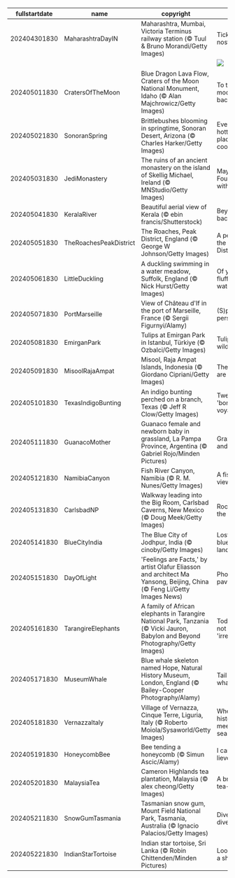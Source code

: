 |fullstartdate|name|copyright|title|image|
|--|--|--|--|--|
202404301830|MaharashtraDayIN|Maharashtra, Mumbai, Victoria Terminus railway station (© Tuul & Bruno Morandi/Getty Images)|Ticket to nostalgia|![](/en-IN/2024/05/202404301830MaharashtraDayIN.jpg)|
||||![](/en-IN/2024/05/.jpg)|
202405011830|CratersOfTheMoon|Blue Dragon Lava Flow, Craters of the Moon National Monument, Idaho (© Alan Majchrowicz/Getty Images)|To the moon and back|![](/en-IN/2024/05/202405011830CratersOfTheMoon.jpg)|
202405021830|SonoranSpring|Brittlebushes blooming in springtime, Sonoran Desert, Arizona (© Charles Harker/Getty Images)|Even the hottest places are cool!|![](/en-IN/2024/05/202405021830SonoranSpring.jpg)|
202405031830|JediMonastery|The ruins of an ancient monastery on the island of Skellig Michael, Ireland (© MNStudio/Getty Images)|May the Fourth be with you!|![](/en-IN/2024/05/202405031830JediMonastery.jpg)|
202405041830|KeralaRiver|Beautiful aerial view of Kerala (© ebin francis/Shutterstock)|Beyond backwaters|![](/en-IN/2024/05/202405041830KeralaRiver.jpg)|
202405051830|TheRoachesPeakDistrict|The Roaches, Peak District, England (© George W Johnson/Getty Images)|A peek into the Peak District|![](/en-IN/2024/05/202405051830TheRoachesPeakDistrict.jpg)|
202405061830|LittleDuckling|A duckling swimming in a water meadow, Suffolk, England (© Nick Hurst/Getty Images)|Of yellow fluff and water stuff|![](/en-IN/2024/05/202405061830LittleDuckling.jpg)|
202405071830|PortMarseille|View of Château d'If in the port of Marseille, France (© Sergii Figurnyi/Alamy)|(S)port perspective|![](/en-IN/2024/05/202405071830PortMarseille.jpg)|
202405081830|EmirganPark|Tulips at Emirgan Park in Istanbul, Türkiye (© Ozbalci/Getty Images)|Tulips gone wild!|![](/en-IN/2024/05/202405081830EmirganPark.jpg)|
202405091830|MisoolRajaAmpat|Misool, Raja Ampat Islands, Indonesia (© Giordano Cipriani/Getty Images)|The islands are calling!|![](/en-IN/2024/05/202405091830MisoolRajaAmpat.jpg)|
202405101830|TexasIndigoBunting|An indigo bunting perched on a branch, Texas (© Jeff R Clow/Getty Images)|Tweeting 'bon voyage'|![](/en-IN/2024/05/202405101830TexasIndigoBunting.jpg)|
202405111830|GuanacoMother|Guanaco female and newborn baby in grassland, La Pampa Province, Argentina (© Gabriel Rojo/Minden Pictures)|Grazing and raising|![](/en-IN/2024/05/202405111830GuanacoMother.jpg)|
202405121830|NamibiaCanyon|Fish River Canyon, Namibia (© R. M. Nunes/Getty Images)|A fisheye view|![](/en-IN/2024/05/202405121830NamibiaCanyon.jpg)|
202405131830|CarlsbadNP|Walkway leading into the Big Room, Carlsbad Caverns, New Mexico (© Doug Meek/Getty Images)|Rocking in the deep|![](/en-IN/2024/05/202405131830CarlsbadNP.jpg)|
202405141830|BlueCityIndia|The Blue City of Jodhpur, India (© cinoby/Getty Images)|Lost in a blue-tiful land|![](/en-IN/2024/05/202405141830BlueCityIndia.jpg)|
202405151830|DayOfLight|'Feelings are Facts,' by artist Olafur Eliasson and architect Ma Yansong, Beijing, China (© Feng Li/Getty Images News)|Photon pavilion|![](/en-IN/2024/05/202405151830DayOfLight.jpg)|
202405161830|TarangireElephants|A family of African elephants in Tarangire National Park, Tanzania (© Vicki Jauron, Babylon and Beyond Photography/Getty Images)|Today is not 'irrelephant'|![](/en-IN/2024/05/202405161830TarangireElephants.jpg)|
202405171830|MuseumWhale|Blue whale skeleton named Hope, Natural History Museum, London, England (© Bailey-Cooper Photography/Alamy)|Tail of the whale|![](/en-IN/2024/05/202405171830MuseumWhale.jpg)|
202405181830|VernazzaItaly|Village of Vernazza, Cinque Terre, Liguria, Italy (© Roberto Moiola/Sysaworld/Getty Images)|Where history meets the sea|![](/en-IN/2024/05/202405181830VernazzaItaly.jpg)|
202405191830|HoneycombBee|Bee tending a honeycomb (© Simun Ascic/Alamy)|I can't bee-lieve it!|![](/en-IN/2024/05/202405191830HoneycombBee.jpg)|
202405201830|MalaysiaTea|Cameron Highlands tea plantation, Malaysia (© alex cheong/Getty Images)|A brew-tea-ful day|![](/en-IN/2024/05/202405201830MalaysiaTea.jpg)|
202405211830|SnowGumTasmania|Tasmanian snow gum, Mount Field National Park, Tasmania, Australia (© Ignacio Palacios/Getty Images)|Dive into diversity|![](/en-IN/2024/05/202405211830SnowGumTasmania.jpg)|
202405221830|IndianStarTortoise|Indian star tortoise, Sri Lanka (© Robin Chittenden/Minden Pictures)|Looking for a shell-ter|![](/en-IN/2024/05/202405221830IndianStarTortoise.jpg)|
